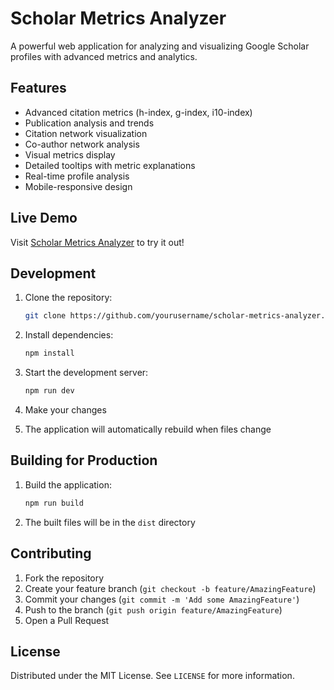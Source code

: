 # Scholar Metrics Analyzer

A powerful web application for analyzing and visualizing Google Scholar profiles with advanced metrics and analytics.

## Features

- Advanced citation metrics (h-index, g-index, i10-index)
- Publication analysis and trends
- Citation network visualization
- Co-author network analysis
- Visual metrics display
- Detailed tooltips with metric explanations
- Real-time profile analysis
- Mobile-responsive design

## Live Demo

Visit [Scholar Metrics Analyzer](https://scholarmetricsanalyzer.netlify.app/) to try it out!

## Development

1. Clone the repository:
   ```bash
   git clone https://github.com/yourusername/scholar-metrics-analyzer.git
   ```

2. Install dependencies:
   ```bash
   npm install
   ```

3. Start the development server:
   ```bash
   npm run dev
   ```

4. Make your changes
5. The application will automatically rebuild when files change

## Building for Production

1. Build the application:
   ```bash
   npm run build
   ```

2. The built files will be in the `dist` directory

## Contributing

1. Fork the repository
2. Create your feature branch (`git checkout -b feature/AmazingFeature`)
3. Commit your changes (`git commit -m 'Add some AmazingFeature'`)
4. Push to the branch (`git push origin feature/AmazingFeature`)
5. Open a Pull Request

## License

Distributed under the MIT License. See `LICENSE` for more information.

